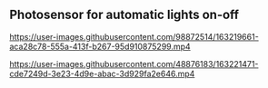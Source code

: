 ## Photosensor for automatic lights on-off





https://user-images.githubusercontent.com/98872514/163219661-aca28c78-555a-413f-b267-95d910875299.mp4




https://user-images.githubusercontent.com/48876183/163221471-cde7249d-3e23-4d9e-abac-3d929fa2e646.mp4


